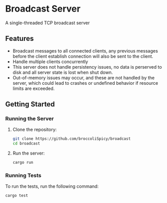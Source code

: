 # Broadcast Server

A single-threaded TCP broadcast server

## Features
- Broadcast messages to all connected clients, any previous messages before the client establish connection will also be sent to the client.
- Handle multiple clients concurrently
- This server does not handle persistency issues, no data is perserved to disk and all server state is lost when shut down.
- Out-of-memory issues may occur, and these are not handled by the server, which could lead to crashes or undefined behavior if resource limits are exceeded.

## Getting Started

### Running the Server

1. Clone the repository:

    ```sh
    git clone https://github.com/broccoliSpicy/broadcast
    cd broadcast
    ```

2. Run the server:

    ```sh
    cargo run
    ```

### Running Tests

To run the tests, run the following command:

```sh
cargo test